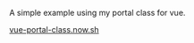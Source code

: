 A simple example using my portal class for vue.

[vue-portal-class.now.sh](https://vue-portal-class.now.sh/)



